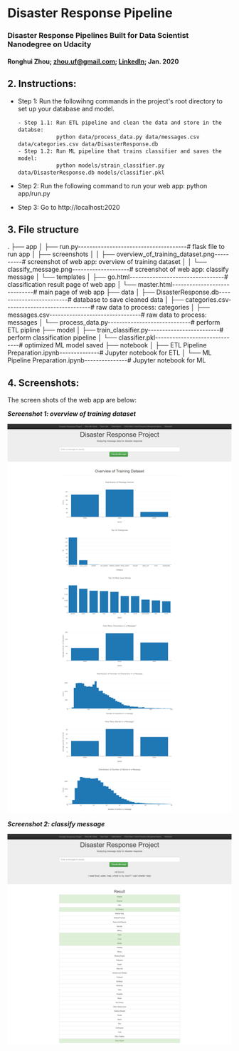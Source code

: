 # Disaster Response Pipeline
### Disaster Response Pipelines Built for Data Scientist Nanodegree on Udacity

#### Ronghui Zhou; zhou.uf@gmail.com; [LinkedIn](https://www.linkedin.com/in/ronghuizhou/); Jan. 2020 

## **2. Instructions:**

- Step 1: Run the followihng commands in the project's root directory to set up your database and model.
        
      - Step 1.1: Run ETL pipeline and clean the data and store in the databse: 
                  python data/process_data.py data/messages.csv data/categories.csv data/DisasterResponse.db
      - Step 1.2: Run ML pipeline that trains classifier and saves the model:
                  python models/strain_classifier.py data/DisasterResponse.db models/classifier.pkl

- Step 2: Run the following command to run your web app:
          python app/run.py

- Step 3: Go to http://localhost:2020



## **3. File structure**
.
├── app
│   ├── run.py--------------------------------------# flask file to run app
│   ├── screenshots
│ 	│	├── overview_of_training_dataset.png----------# screenshot of web app: overview of training dataset
│   │ 	└──	classify_message.png--------------------# screenshot of web app: classify message
│   └── templates
│       ├── go.html---------------------------------# classification result page of web app
│       └── master.html-----------------------------# main page of web app
├── data
│   ├── DisasterResponse.db-------------------------# database to save cleaned data
│   ├── categories.csv------------------------------# raw data to process: categories
│   ├── messages.csv--------------------------------# raw data to process: messages
│   └── process_data.py-----------------------------# perform ETL pipline
├── model
│   ├── train_classifier.py-------------------------# perform classification pipeline
│   └── classifier.pkl------------------------------# optimized ML model saved
├── notebook
│   ├── ETL Pipeline Preparation.ipynb--------------# Jupyter notebook for ETL 
│   └── ML Pipeline Preparation.ipynb---------------# Jupyter notebook for ML



## **4. Screenshots:**

The screen shots of the web app are below:

**_Screenshot 1: overview of training dataset_**

![Overview of training dataset](/app/screenshots/overview_of_training_dataset.png)

**_Screenshot 2: classify message_**

![Classify message](/app/screenshots/classify_message.png)


